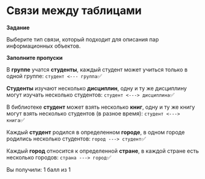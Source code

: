 # Связи между таблицами

**Задание**

Выберите тип связи, который подходит для описания пар информационных объектов.

**Заполните пропуски**

В **группе** учатся **студенты**, каждый студент может учиться только в одной группе: `студент <--- группа`✅

**Студенты** изучают несколько **дисциплин**, одну и ту же дисциплину могут изучать несколько студентов: `студент <---> дисциплина`✅

В библиотеке **студент** может взять несколько **книг**, одну и ту же книгу могут взять несколько студентов (в разное время): `студент <---> книга`✅

Каждый **студент** родился в определенном **городе**, в одном городе родились несколько студентов: `город ---> студент`✅

Каждый **город** относится к определенной **стране**, в каждой стране есть несколько городов: `страна ---> город`✅

Вы получили: 1 балл из 1
